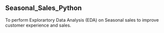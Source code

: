 ## Seasonal_Sales_Python
To perform Explorartory Data Analysis (EDA) on Seasonal sales to improve customer experience and sales.

